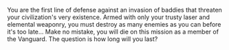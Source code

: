 You are the first line of defense against an invasion of baddies that threaten your civilization's very existence. Armed with only your trusty laser and elemental weaponry, you must destroy as many enemies as you can before it's too late... Make no mistake, you will die on this mission as a member of the Vanguard. The question is how long will you last?